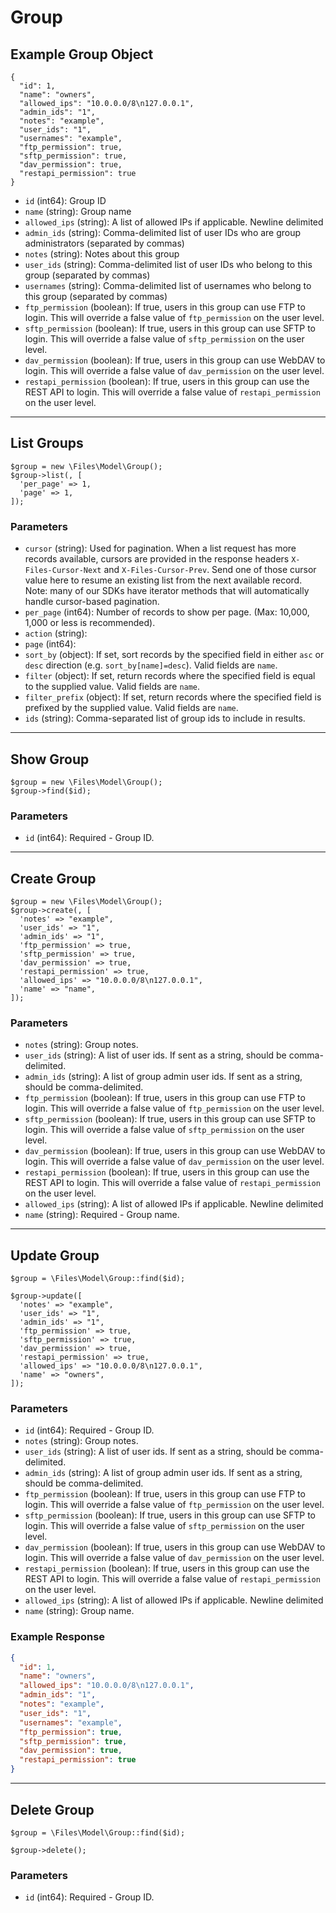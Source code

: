 # Group

## Example Group Object

```
{
  "id": 1,
  "name": "owners",
  "allowed_ips": "10.0.0.0/8\n127.0.0.1",
  "admin_ids": "1",
  "notes": "example",
  "user_ids": "1",
  "usernames": "example",
  "ftp_permission": true,
  "sftp_permission": true,
  "dav_permission": true,
  "restapi_permission": true
}
```

* `id` (int64): Group ID
* `name` (string): Group name
* `allowed_ips` (string): A list of allowed IPs if applicable.  Newline delimited
* `admin_ids` (string): Comma-delimited list of user IDs who are group administrators (separated by commas)
* `notes` (string): Notes about this group
* `user_ids` (string): Comma-delimited list of user IDs who belong to this group (separated by commas)
* `usernames` (string): Comma-delimited list of usernames who belong to this group (separated by commas)
* `ftp_permission` (boolean): If true, users in this group can use FTP to login.  This will override a false value of `ftp_permission` on the user level.
* `sftp_permission` (boolean): If true, users in this group can use SFTP to login.  This will override a false value of `sftp_permission` on the user level.
* `dav_permission` (boolean): If true, users in this group can use WebDAV to login.  This will override a false value of `dav_permission` on the user level.
* `restapi_permission` (boolean): If true, users in this group can use the REST API to login.  This will override a false value of `restapi_permission` on the user level.

---

## List Groups

```
$group = new \Files\Model\Group();
$group->list(, [
  'per_page' => 1,
  'page' => 1,
]);
```


### Parameters

* `cursor` (string): Used for pagination.  When a list request has more records available, cursors are provided in the response headers `X-Files-Cursor-Next` and `X-Files-Cursor-Prev`.  Send one of those cursor value here to resume an existing list from the next available record.  Note: many of our SDKs have iterator methods that will automatically handle cursor-based pagination.
* `per_page` (int64): Number of records to show per page.  (Max: 10,000, 1,000 or less is recommended).
* `action` (string): 
* `page` (int64): 
* `sort_by` (object): If set, sort records by the specified field in either `asc` or `desc` direction (e.g. `sort_by[name]=desc`). Valid fields are `name`.
* `filter` (object): If set, return records where the specified field is equal to the supplied value. Valid fields are `name`.
* `filter_prefix` (object): If set, return records where the specified field is prefixed by the supplied value. Valid fields are `name`.
* `ids` (string): Comma-separated list of group ids to include in results.

---

## Show Group

```
$group = new \Files\Model\Group();
$group->find($id);
```


### Parameters

* `id` (int64): Required - Group ID.

---

## Create Group

```
$group = new \Files\Model\Group();
$group->create(, [
  'notes' => "example",
  'user_ids' => "1",
  'admin_ids' => "1",
  'ftp_permission' => true,
  'sftp_permission' => true,
  'dav_permission' => true,
  'restapi_permission' => true,
  'allowed_ips' => "10.0.0.0/8\n127.0.0.1",
  'name' => "name",
]);
```


### Parameters

* `notes` (string): Group notes.
* `user_ids` (string): A list of user ids. If sent as a string, should be comma-delimited.
* `admin_ids` (string): A list of group admin user ids. If sent as a string, should be comma-delimited.
* `ftp_permission` (boolean): If true, users in this group can use FTP to login.  This will override a false value of `ftp_permission` on the user level.
* `sftp_permission` (boolean): If true, users in this group can use SFTP to login.  This will override a false value of `sftp_permission` on the user level.
* `dav_permission` (boolean): If true, users in this group can use WebDAV to login.  This will override a false value of `dav_permission` on the user level.
* `restapi_permission` (boolean): If true, users in this group can use the REST API to login.  This will override a false value of `restapi_permission` on the user level.
* `allowed_ips` (string): A list of allowed IPs if applicable.  Newline delimited
* `name` (string): Required - Group name.

---

## Update Group

```
$group = \Files\Model\Group::find($id);

$group->update([
  'notes' => "example",
  'user_ids' => "1",
  'admin_ids' => "1",
  'ftp_permission' => true,
  'sftp_permission' => true,
  'dav_permission' => true,
  'restapi_permission' => true,
  'allowed_ips' => "10.0.0.0/8\n127.0.0.1",
  'name' => "owners",
]);
```

### Parameters

* `id` (int64): Required - Group ID.
* `notes` (string): Group notes.
* `user_ids` (string): A list of user ids. If sent as a string, should be comma-delimited.
* `admin_ids` (string): A list of group admin user ids. If sent as a string, should be comma-delimited.
* `ftp_permission` (boolean): If true, users in this group can use FTP to login.  This will override a false value of `ftp_permission` on the user level.
* `sftp_permission` (boolean): If true, users in this group can use SFTP to login.  This will override a false value of `sftp_permission` on the user level.
* `dav_permission` (boolean): If true, users in this group can use WebDAV to login.  This will override a false value of `dav_permission` on the user level.
* `restapi_permission` (boolean): If true, users in this group can use the REST API to login.  This will override a false value of `restapi_permission` on the user level.
* `allowed_ips` (string): A list of allowed IPs if applicable.  Newline delimited
* `name` (string): Group name.

### Example Response

```json
{
  "id": 1,
  "name": "owners",
  "allowed_ips": "10.0.0.0/8\n127.0.0.1",
  "admin_ids": "1",
  "notes": "example",
  "user_ids": "1",
  "usernames": "example",
  "ftp_permission": true,
  "sftp_permission": true,
  "dav_permission": true,
  "restapi_permission": true
}
```

---

## Delete Group

```
$group = \Files\Model\Group::find($id);

$group->delete();
```

### Parameters

* `id` (int64): Required - Group ID.

